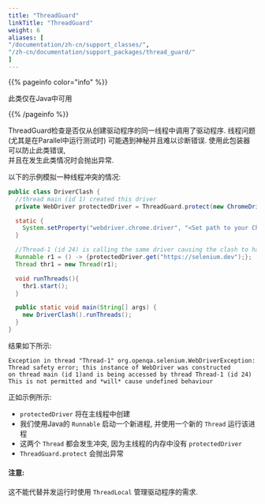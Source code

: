 ```yaml
---
title: "ThreadGuard"
linkTitle: "ThreadGuard"
weight: 6
aliases: [
"/documentation/zh-cn/support_classes/",
"/zh-cn/documentation/support_packages/thread_guard/"
]
---
```


{{% pageinfo color="info" %}}
<p class="lead">
  此类仅在Java中可用
</p>
{{% /pageinfo %}}

ThreadGuard检查是否仅从创建驱动程序的同一线程中调用了驱动程序. 
线程问题 (尤其是在Parallel中运行测试时)
可能遇到神秘并且难以诊断错误. 
使用此包装器可以防止此类错误,  
并且在发生此类情况时会抛出异常.

以下的示例模拟一种线程冲突的情况:

```java
public class DriverClash {
  //thread main (id 1) created this driver
  private WebDriver protectedDriver = ThreadGuard.protect(new ChromeDriver());

  static {
    System.setProperty("webdriver.chrome.driver", "<Set path to your Chromedriver>");
  }

  //Thread-1 (id 24) is calling the same driver causing the clash to happen
  Runnable r1 = () -> {protectedDriver.get("https://selenium.dev");};
  Thread thr1 = new Thread(r1);

  void runThreads(){
    thr1.start();
  }

  public static void main(String[] args) {
    new DriverClash().runThreads();
  }
}
```

结果如下所示:

```text
Exception in thread "Thread-1" org.openqa.selenium.WebDriverException:
Thread safety error; this instance of WebDriver was constructed
on thread main (id 1)and is being accessed by thread Thread-1 (id 24)
This is not permitted and *will* cause undefined behaviour

```
正如示例所示:

 * `protectedDriver` 将在主线程中创建
 *  我们使用Java的 `Runnable` 启动一个新进程,  并使用一个新的 `Thread` 运行该进程
 *  这两个 `Thread` 都会发生冲突,  因为主线程的内存中没有 `protectedDriver`
 * `ThreadGuard.protect` 会抛出异常
 
#### 注意:

这不能代替并发运行时使用 `ThreadLocal` 管理驱动程序的需求.

